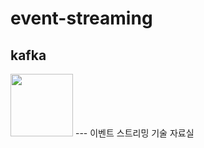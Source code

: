 # event-streaming

## kafka 
<img src="https://upload.wikimedia.org/wikipedia/commons/thumb/0/01/Apache_Kafka_logo.svg/154px-Apache_Kafka_logo.svg.png?20210416085520" width="100" height="auto">
---
이벤트 스트리밍 기술 자료실
